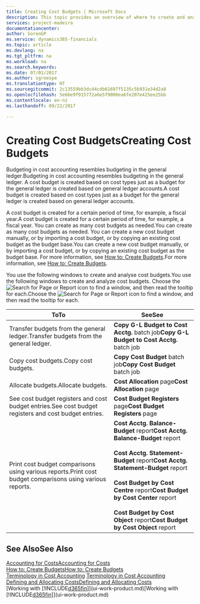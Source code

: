 ```yaml
---
title: Creating Cost Budgets | Microsoft Docs
description: This topic provides an overview of where to create and analyse cost budgets.
services: project-madeira
documentationcenter: 
author: SorenGP
ms.service: dynamics365-financials
ms.topic: article
ms.devlang: na
ms.tgt_pltfrm: na
ms.workload: na
ms.search.keywords: 
ms.date: 07/01/2017
ms.author: sgroespe
ms.translationtype: HT
ms.sourcegitcommit: 2c13559bb3dc44cdb61697f5135c5b931e34d2a8
ms.openlocfilehash: 5e66e9f915772a6e5f9000ea6fe207e425ee25bb
ms.contentlocale: en-nz
ms.lasthandoff: 09/22/2017

---
```

# <a name="creating-cost-budgets"></a><span data-ttu-id="9e9f1-103">Creating Cost Budgets</span><span class="sxs-lookup"><span data-stu-id="9e9f1-103">Creating Cost Budgets</span></span>
<span data-ttu-id="9e9f1-104">Budgeting in cost accounting resembles budgeting in the general ledger.</span><span class="sxs-lookup"><span data-stu-id="9e9f1-104">Budgeting in cost accounting resembles budgeting in the general ledger.</span></span> <span data-ttu-id="9e9f1-105">A cost budget is created based on cost types just as a budget for the general ledger is created based on general ledger accounts.</span><span class="sxs-lookup"><span data-stu-id="9e9f1-105">A cost budget is created based on cost types just as a budget for the general ledger is created based on general ledger accounts.</span></span>  

<span data-ttu-id="9e9f1-106">A cost budget is created for a certain period of time, for example, a fiscal year.</span><span class="sxs-lookup"><span data-stu-id="9e9f1-106">A cost budget is created for a certain period of time, for example, a fiscal year.</span></span> <span data-ttu-id="9e9f1-107">You can create as many cost budgets as needed.</span><span class="sxs-lookup"><span data-stu-id="9e9f1-107">You can create as many cost budgets as needed.</span></span> <span data-ttu-id="9e9f1-108">You can create a new cost budget manually, or by importing a cost budget, or by copying an existing cost budget as the budget base.</span><span class="sxs-lookup"><span data-stu-id="9e9f1-108">You can create a new cost budget manually, or by importing a cost budget, or by copying an existing cost budget as the budget base.</span></span> <span data-ttu-id="9e9f1-109">For more information, see [How to: Create Budgets](finance-how-create-budgets.md).</span><span class="sxs-lookup"><span data-stu-id="9e9f1-109">For more information, see [How to: Create Budgets](finance-how-create-budgets.md).</span></span>

<span data-ttu-id="9e9f1-110">You use the following windows to create and analyse cost budgets.</span><span class="sxs-lookup"><span data-stu-id="9e9f1-110">You use the following windows to create and analyze cost budgets.</span></span> <span data-ttu-id="9e9f1-111">Choose the ![Search for Page or Report](media/ui-search/search_small.png "Search for Page or Report icon") icon to find a window, and then read the tooltip for each.</span><span class="sxs-lookup"><span data-stu-id="9e9f1-111">Choose the ![Search for Page or Report](media/ui-search/search_small.png "Search for Page or Report icon") icon to find a window, and then read the tooltip for each.</span></span>

|<span data-ttu-id="9e9f1-112">To</span><span class="sxs-lookup"><span data-stu-id="9e9f1-112">To</span></span>|<span data-ttu-id="9e9f1-113">See</span><span class="sxs-lookup"><span data-stu-id="9e9f1-113">See</span></span>|  
|--------|---------|  
|<span data-ttu-id="9e9f1-114">Transfer budgets from the general ledger.</span><span class="sxs-lookup"><span data-stu-id="9e9f1-114">Transfer budgets from the general ledger.</span></span>|<span data-ttu-id="9e9f1-115">**Copy G-L Budget to Cost Acctg.** batch job</span><span class="sxs-lookup"><span data-stu-id="9e9f1-115">**Copy G-L Budget to Cost Acctg.** batch job</span></span>|  
|<span data-ttu-id="9e9f1-116">Copy cost budgets.</span><span class="sxs-lookup"><span data-stu-id="9e9f1-116">Copy cost budgets.</span></span>|<span data-ttu-id="9e9f1-117">**Copy Cost Budget** batch job</span><span class="sxs-lookup"><span data-stu-id="9e9f1-117">**Copy Cost Budget** batch job</span></span>|  
|<span data-ttu-id="9e9f1-118">Allocate budgets.</span><span class="sxs-lookup"><span data-stu-id="9e9f1-118">Allocate budgets.</span></span>|<span data-ttu-id="9e9f1-119">**Cost Allocation** page</span><span class="sxs-lookup"><span data-stu-id="9e9f1-119">**Cost Allocation** page</span></span>|  
|<span data-ttu-id="9e9f1-120">See cost budget registers and cost budget entries.</span><span class="sxs-lookup"><span data-stu-id="9e9f1-120">See cost budget registers and cost budget entries.</span></span>|<span data-ttu-id="9e9f1-121">**Cost Budget Registers** page</span><span class="sxs-lookup"><span data-stu-id="9e9f1-121">**Cost Budget Registers** page</span></span>|  
|<span data-ttu-id="9e9f1-122">Print cost budget comparisons using various reports.</span><span class="sxs-lookup"><span data-stu-id="9e9f1-122">Print cost budget comparisons using various reports.</span></span>|<span data-ttu-id="9e9f1-123">**Cost Acctg. Balance-Budget** report</span><span class="sxs-lookup"><span data-stu-id="9e9f1-123">**Cost Acctg. Balance-Budget** report</span></span><br /><br /> <span data-ttu-id="9e9f1-124">**Cost Acctg. Statement-Budget** report</span><span class="sxs-lookup"><span data-stu-id="9e9f1-124">**Cost Acctg. Statement-Budget** report</span></span><br /><br /> <span data-ttu-id="9e9f1-125">**Cost Budget by Cost Centre** report</span><span class="sxs-lookup"><span data-stu-id="9e9f1-125">**Cost Budget by Cost Center** report</span></span><br /><br /> <span data-ttu-id="9e9f1-126">**Cost Budget by Cost Object** report</span><span class="sxs-lookup"><span data-stu-id="9e9f1-126">**Cost Budget by Cost Object** report</span></span>|  

## <a name="see-also"></a><span data-ttu-id="9e9f1-127">See Also</span><span class="sxs-lookup"><span data-stu-id="9e9f1-127">See Also</span></span>  
[<span data-ttu-id="9e9f1-128">Accounting for Costs</span><span class="sxs-lookup"><span data-stu-id="9e9f1-128">Accounting for Costs</span></span>](finance-manage-cost-accounting.md)  
[<span data-ttu-id="9e9f1-129">How to: Create Budgets</span><span class="sxs-lookup"><span data-stu-id="9e9f1-129">How to: Create Budgets</span></span>](finance-how-create-budgets.md)  
<span data-ttu-id="9e9f1-130">[Terminology in Cost Accounting](finance-terminology-in-cost-accounting.md) </span><span class="sxs-lookup"><span data-stu-id="9e9f1-130">[Terminology in Cost Accounting](finance-terminology-in-cost-accounting.md) </span></span>  
[<span data-ttu-id="9e9f1-131">Defining and Allocating Costs</span><span class="sxs-lookup"><span data-stu-id="9e9f1-131">Defining and Allocating Costs</span></span>](finance-define-and-allocate-costs.md)  
<span data-ttu-id="9e9f1-132">[Working with [!INCLUDE[d365fin](includes/d365fin_md.md)]](ui-work-product.md)</span><span class="sxs-lookup"><span data-stu-id="9e9f1-132">[Working with [!INCLUDE[d365fin](includes/d365fin_md.md)]](ui-work-product.md)</span></span>

